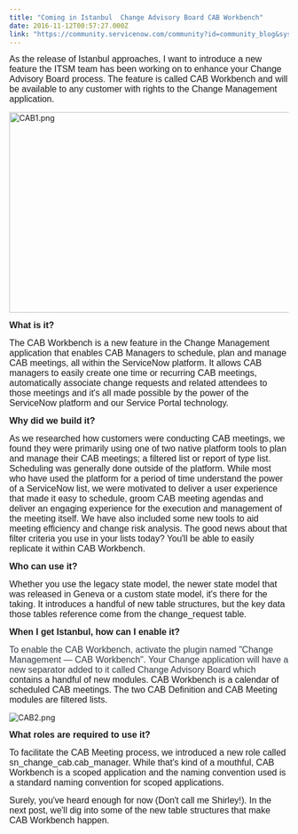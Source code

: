 ```yaml
---
title: "Coming in Istanbul  Change Advisory Board CAB Workbench"
date: 2016-11-12T00:57:27.000Z
link: "https://community.servicenow.com/community?id=community_blog&sys_id=b63e22addbd0dbc01dcaf3231f961913"
---
```

<p><span style="font-family: calibri,verdana,arial,sans-serif; font-size: 12pt;">As the release of Istanbul approaches, I want to introduce a new feature the ITSM team has been working on to enhance your Change Advisory Board process. The feature is called CAB Workbench and will be available to any customer with rights to the Change Management application. </span></p><p></p><p><img   alt="CAB1.png" class="image-3 jive-image" src="2f7c77b9db94d3049c9ffb651f9619a5.iix" style="width: 620px; height: 361px;"/></p><p></p><p><span style="font-family: calibri,verdana,arial,sans-serif; font-size: 12pt;"><strong>What is it? </strong></span></p><p><span style="font-family: calibri,verdana,arial,sans-serif; font-size: 12pt;">The CAB Workbench is a new feature in the Change Management application that enables CAB Managers to schedule, plan and manage CAB meetings, all within the ServiceNow platform. It allows CAB managers to easily create one time or recurring CAB meetings, automatically associate change requests and related attendees to those meetings and it's all made possible by the power of the ServiceNow platform and our Service Portal technology. </span></p><p></p><p><span style="font-family: calibri,verdana,arial,sans-serif; font-size: 12pt;"><strong>Why did we build it? </strong></span></p><p><span style="font-family: calibri,verdana,arial,sans-serif; font-size: 12pt;">As we researched how customers were conducting CAB meetings, we found they were primarily using one of two native platform tools to plan and manage their CAB meetings; a filtered list or report of type list. Scheduling was generally done outside of the platform. While most who have used the platform for a period of time understand the power of a ServiceNow list, we were motivated to deliver a user experience that made it easy to schedule, groom CAB meeting agendas and deliver an engaging experience for the execution and management of the meeting itself. We have also included some new tools to aid meeting efficiency and change risk analysis. The good news about that filter criteria you use in your lists today? You'll be able to easily replicate it within CAB Workbench. <br/></span></p><p></p><p><span style="font-family: calibri,verdana,arial,sans-serif; font-size: 12pt;"><strong>Who can use it? </strong></span></p><p><span style="font-family: calibri,verdana,arial,sans-serif; font-size: 12pt;">Whether you use the legacy state model, the newer state model that was released in Geneva or a custom state model, it's there for the taking. It introduces a handful of new table structures, but the key data those tables reference come from the change_request table. </span></p><p></p><p><span style="font-family: calibri,verdana,arial,sans-serif; font-size: 12pt;"><strong>When I get Istanbul, how can I enable it? </strong></span></p><p></p><p><span style="font-family: calibri,verdana,arial,sans-serif; font-size: 12pt;"><span style="color: #343d47;">To enable the CAB Workbench, activate the plugin named "Change Management — CAB Workbench". Your Change application will have a new separator added to it called Change Advisory Board which</span> contains a handful of new modules. CAB Workbench is a calendar of scheduled CAB meetings. The two CAB Definition and CAB Meeting modules are filtered lists.</span></p><p></p><p><img   alt="CAB2.png" class="image-2 jive-image" src="de8fdccedb9c9fc03eb27a9e0f961968.iix" style="height: auto;"/></p><p></p><p><span style="font-family: calibri,verdana,arial,sans-serif; font-size: 12pt;"><strong>What roles are required to use it?</strong></span></p><p></p><p><span style="font-family: calibri,verdana,arial,sans-serif; font-size: 12pt;">To facilitate the CAB Meeting process, we introduced a new role called sn_change_cab.cab_manager. While that's kind of a mouthful, CAB Workbench is a scoped application and the naming convention used is a standard naming convention for scoped applications. </span></p><p></p><p><span style="font-family: calibri,verdana,arial,sans-serif; font-size: 12pt;">Surely, you've heard enough for now (Don't call me Shirley!). In the next post, we'll dig into some of the new table structures that make CAB Workbench happen.</span></p>